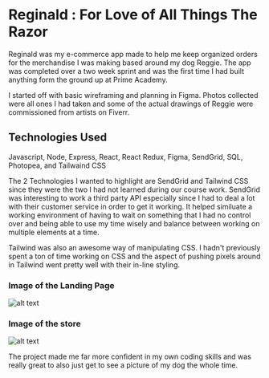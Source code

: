 # Reginald : For Love of All Things The Razor
Reginald was my e-commerce app made to help me keep organized orders for the merchandise I was making based around my dog Reggie. The app was completed over a two week sprint and was the first time I had built anything form the ground up at Prime Academy.

I started off with basic wireframing and planning in Figma. Photos collected were all ones I had taken and some of the actual drawings of Reggie were commissioned from artists on Fiverr. 



## Technologies Used
Javascript, Node, Express, React, React Redux, Figma, SendGrid, SQL, Photopea, and Tailwaind CSS

The 2 Technologies I wanted to highlight are SendGrid and Tailwind CSS since they were the two I had not learned during our course work. SendGrid was interesting to work a third party API especially since I had to deal a lot with their customer service in order to get it working. It helped similuate a working environment of having to wait on something that I had no control over and being able to use my time wisely and balance between working on multiple elements at a time. 

Tailwind was also an awesome way of manipulating CSS. I hadn't previously spent a ton of time working on CSS and the aspect of pushing pixels around in Tailwind went pretty well with their in-line styling. 

### Image of the Landing Page
![alt text](https://i.imgur.com/gl3eL3N.png)

### Image of the store
![alt text](https://i.imgur.com/kJOcZwn.png)

The project made me far more confident in my own coding skills and was really great to also just get to see a picture of my dog the whole time. 
